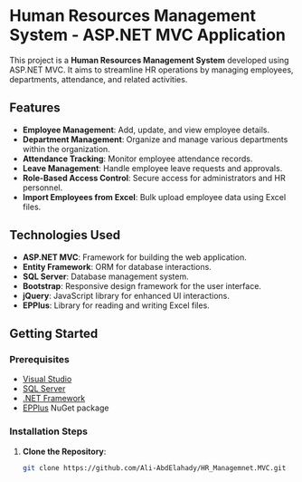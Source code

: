 # Human Resources Management System - ASP.NET MVC Application

This project is a **Human Resources Management System** developed using ASP.NET MVC. It aims to streamline HR operations by managing employees, departments, attendance, and related activities.

## Features

- **Employee Management**: Add, update, and view employee details.
- **Department Management**: Organize and manage various departments within the organization.
- **Attendance Tracking**: Monitor employee attendance records.
- **Leave Management**: Handle employee leave requests and approvals.
- **Role-Based Access Control**: Secure access for administrators and HR personnel.
- **Import Employees from Excel**: Bulk upload employee data using Excel files.

## Technologies Used

- **ASP.NET MVC**: Framework for building the web application.
- **Entity Framework**: ORM for database interactions.
- **SQL Server**: Database management system.
- **Bootstrap**: Responsive design framework for the user interface.
- **jQuery**: JavaScript library for enhanced UI interactions.
- **EPPlus**: Library for reading and writing Excel files.

## Getting Started

### Prerequisites

- [Visual Studio](https://visualstudio.microsoft.com/)
- [SQL Server](https://www.microsoft.com/en-us/sql-server)
- [.NET Framework](https://dotnet.microsoft.com/)
- [EPPlus](https://www.nuget.org/packages/EPPlus/) NuGet package

### Installation Steps

1. **Clone the Repository**:
   ```bash
   git clone https://github.com/Ali-AbdElahady/HR_Managemnet.MVC.git
